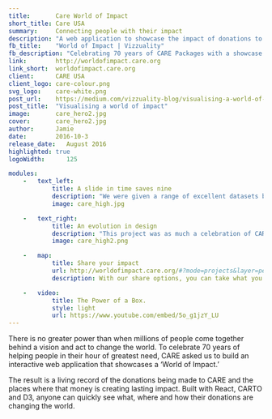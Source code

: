 ```yaml
---
title:       Care World of Impact
short_title: Care USA
summary:     Connecting people with their impact
description: "A web application to showcase the impact of donations to CARE USA to celebrate 70 years of CARE Packages."
fb_title:    "World of Impact | Vizzuality"
fb_description: "Celebrating 70 years of CARE Packages with a showcase of your donation's impact"
link:        http://worldofimpact.care.org
link_short:  worldofimpact.care.org
client:      CARE USA
client_logo: care-colour.png
svg_logo:    care-white.png
post_url:    https://medium.com/vizzuality-blog/visualising-a-world-of-care-8991f11531c8#.iizp0crwk
post_title:  "Visualising a world of impact"
image:       care_hero2.jpg
cover:       care_hero2.jpg
author:      Jamie
date:        2016-10-3
release_date:   August 2016          
highlighted: true
logoWidth:      125

modules:
    -   text_left:
            title: A slide in time saves nine
            description: "We were given a range of excellent datasets by CARE, each with a different temporal dimension and format. Donation data, for example, were points with daily timestamps while the impact data was served as times with a monthly stamp. To ensure a consistent and enjoyable experience, we pushed the rendering performance of softwares like CARTO and D3. Building on our experience with Global Forest Watch, we also wanted to build a timeslider to control the animation as well as filtering the data shown."
            image: care_high.jpg

    -   text_right:
            title: An evolution in design
            description: "This project was as much a celebration of CARE’s origins as it was about the impact of today’s work. That’s why we added a subtle nod to the original CARE Package by giving the website a cardboard-like background. We’ve expressed CARE’s personality in the World of Impact map by using their traditional colours and typography but they also gave us the freedom to create a new interpretation of their brand style to reflect the evolution of the organisation. This was important to us because it means people will appreciate that the map is something new from CARE."
            image: care_high2.png

    -   map:
            title: Share your impact
            url: http://worldofimpact.care.org/#?mode=projects&layer=people-reached&startDate&endDate&timelineDate=2015-01-01&embed=true
            description: With our share options, you can take what you find and tell your friends. 

    -   video:
            title: The Power of a Box. 
            style: light
            url: https://www.youtube.com/embed/5o_g1jzY_LU
---
```

There is no greater power than when millions of people come together behind a vision and act to change the world. To celebrate 70 years of helping people in their hour of greatest need, CARE asked us to build an interactive web application that showcases a ‘World of Impact.’

The result is a living record of the donations being made to CARE and the places where that money is creating lasting impact. Built with React, CARTO and D3, anyone can quickly see what, where and how their donations are changing the world. 

